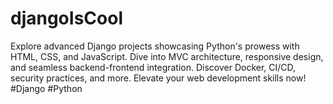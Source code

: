# djangoIsCool
Explore advanced Django projects showcasing Python's prowess with HTML, CSS, and JavaScript. Dive into MVC architecture, responsive design, and seamless backend-frontend integration. Discover Docker, CI/CD, security practices, and more. Elevate your web development skills now! #Django #Python
